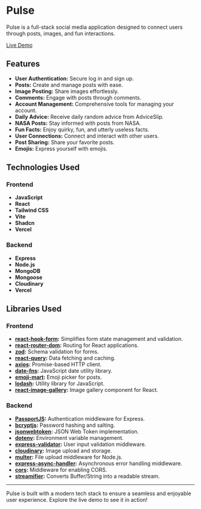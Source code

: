 # Pulse

Pulse is a full-stack social media application designed to connect users through posts, images, and fun interactions.

[Live Demo](https://pulse-rosy.vercel.app/)

## Features

- **User Authentication:** Secure log in and sign up.
- **Posts:** Create and manage posts with ease.
- **Image Posting:** Share images effortlessly.
- **Comments:** Engage with posts through comments.
- **Account Management:** Comprehensive tools for managing your account.
- **Daily Advice:** Receive daily random advice from AdviceSlip.
- **NASA Posts:** Stay informed with posts from NASA.
- **Fun Facts:** Enjoy quirky, fun, and utterly useless facts.
- **User Connections:** Connect and interact with other users.
- **Post Sharing:** Share your favorite posts.
- **Emojis:** Express yourself with emojis.

## Technologies Used

### Frontend

- **JavaScript**
- **React**
- **Tailwind CSS**
- **Vite**
- **Shadcn**
- **Vercel**

### Backend

- **Express**
- **Node.js**
- **MongoDB**
- **Mongoose**
- **Cloudinary**
- **Vercel**

## Libraries Used

### Frontend

- **[react-hook-form](https://www.npmjs.com/package/react-hook-form):** Simplifies form state management and validation.
- **[react-router-dom](https://reactrouter.com/en/main):** Routing for React applications.
- **[zod](https://zod.dev/):** Schema validation for forms.
- **[react-query](https://www.npmjs.com/package/react-query):** Data fetching and caching.
- **[axios](https://axios-http.com/docs/intro):** Promise-based HTTP client.
- **[date-fns](https://date-fns.org/docs/Getting-Started):** JavaScript date utility library.
- **[emoji-mart](https://github.com/missive/emoji-mart):** Emoji picker for posts.
- **[lodash](https://lodash.com/):** Utility library for JavaScript.
- **[react-image-gallery](https://www.npmjs.com/package/react-image-gallery):** Image gallery component for React.

### Backend

- **[PassportJS](https://www.passportjs.org/):** Authentication middleware for Express.
- **[bcryptjs](https://www.npmjs.com/package/bcryptjs):** Password hashing and salting.
- **[jsonwebtoken](https://www.npmjs.com/package/jsonwebtoken):** JSON Web Token implementation.
- **[dotenv](https://www.npmjs.com/package/dotenv):** Environment variable management.
- **[express-validator](https://www.npmjs.com/package/express-validator):** User input validation middleware.
- **[cloudinary](https://cloudinary.com/):** Image upload and storage.
- **[multer](https://www.npmjs.com/package/multer):** File upload middleware for Node.js.
- **[express-async-handler](https://www.npmjs.com/package/express-async-handler):** Asynchronous error handling middleware.
- **[cors](https://www.npmjs.com/package/cors):** Middleware for enabling CORS.
- **[streamifier](https://www.npmjs.com/package/streamifier):** Converts Buffer/String into a readable stream.

---

Pulse is built with a modern tech stack to ensure a seamless and enjoyable user experience. Explore the live demo to see it in action!
